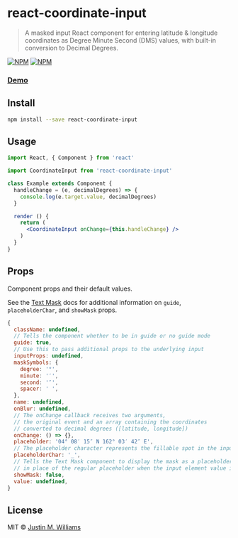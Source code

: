 # react-coordinate-input

> A masked input React component for entering latitude &amp; longitude coordinates as Degree Minute Second (DMS) values, with built-in conversion to Decimal Degrees.

[![NPM](https://img.shields.io/npm/v/react-coordinate-input.svg)](https://www.npmjs.com/package/react-coordinate-input) [![NPM](https://img.shields.io/npm/dt/react-coordinate-input.svg)](https://www.npmjs.com/package/react-coordinate-input) 

### [Demo](https://nerdstep.github.io/react-coordinate-input/)

## Install

```bash
npm install --save react-coordinate-input
```

## Usage

```jsx
import React, { Component } from 'react'

import CoordinateInput from 'react-coordinate-input'

class Example extends Component {
  handleChange = (e, decimalDegrees) => {
    console.log(e.target.value, decimalDegrees)
  }

  render () {
    return (
      <CoordinateInput onChange={this.handleChange} />
    )
  }
}
```

## Props

Component props and their default values.

See the [Text Mask](https://github.com/text-mask/text-mask/blob/master/componentDocumentation.md#readme) docs for additional information on `guide`, `placeholderChar`, and `showMask` props.

```javascript
{
  className: undefined,
  // Tells the component whether to be in guide or no guide mode
  guide: true,
  // Use this to pass additional props to the underlying input
  inputProps: undefined,
  maskSymbols: {
    degree: '°',
    minute: '′',
    second: '″',
    spacer: ' ',
  },
  name: undefined,
  onBlur: undefined,
  // The onChange callback receives two arguments, 
  // the original event and an array containing the coordinates 
  // converted to decimal degrees ([latitude, longitude])
  onChange: () => {},
  placeholder: '04° 08′ 15″ N 162° 03′ 42″ E',
  // The placeholder character represents the fillable spot in the input mask
  placeholderChar: '_',
  // Tells the Text Mask component to display the mask as a placeholder, 
  // in place of the regular placeholder when the input element value is empty.
  showMask: false,
  value: undefined,
}
```

## License

MIT © [Justin M. Williams](https://github.com/nerdstep)
